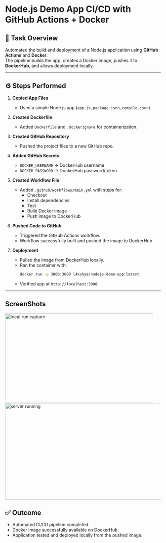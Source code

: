 # Node.js Demo App CI/CD with GitHub Actions + Docker

## 📌 Task Overview  
Automated the build and deployment of a Node.js application using **GitHub Actions** and **Docker**.  
The pipeline builds the app, creates a Docker image, pushes it to **DockerHub**, and allows deployment locally.  

---

## ⚙️ Steps Performed  

1. **Copied App Files**  
   - Used a simple Node.js app (`app.js`, `package.json`, `compile.json`).  

2. **Created Dockerfile**  
   - Added `Dockerfile` and `.dockerignore` for containerization.  

3. **Created GitHub Repository**  
   - Pushed the project files to a new GitHub repo.  

4. **Added GitHub Secrets**  
   - `DOCKER_USERNAME` → DockerHub username  
   - `DOCKER_PASSWORD` → DockerHub password/token  

5. **Created Workflow File**  
   - Added `.github/workflows/main.yml` with steps for:  
     - Checkout  
     - Install dependencies  
     - Test  
     - Build Docker image  
     - Push image to DockerHub  

6. **Pushed Code to GitHub**  
   - Triggered the GitHub Actions workflow.  
   - Workflow successfully built and pushed the image to DockerHub.  

7. **Deployment**  
   - Pulled the image from DockerHub locally.  
   - Ran the container with:  
     ```bash
     docker run -p 3000:3000 l4kshya/nodejs-demo-app:latest
     ```
   - Verified app at `http://localhost:3000`.

---

## ScreenShots

<img width="479" height="289" alt="local run capture" src="https://github.com/user-attachments/assets/cbd40a08-bb96-4ad4-82d4-6886d18f6f3e" />


<img width="707" height="312" alt="server running" src="https://github.com/user-attachments/assets/c69fa5ea-cc8e-441e-b391-3c7143fd14d4" />


## ✅ Outcome  
- Automated CI/CD pipeline completed.  
- Docker image successfully available on DockerHub.  
- Application tested and deployed locally from the pushed image.  

